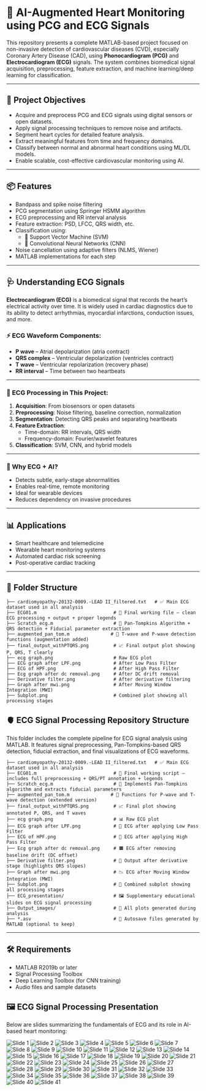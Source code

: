 # 💓 AI-Augmented Heart Monitoring using PCG and ECG Signals

This repository presents a complete MATLAB-based project focused on non-invasive detection of cardiovascular diseases (CVD), especially Coronary Artery Disease (CAD), using **Phonocardiogram (PCG)** and **Electrocardiogram (ECG)** signals. The system combines biomedical signal acquisition, preprocessing, feature extraction, and machine learning/deep learning for classification.

---

## 🧠 Project Objectives

- Acquire and preprocess PCG and ECG signals using digital sensors or open datasets.
- Apply signal processing techniques to remove noise and artifacts.
- Segment heart cycles for detailed feature analysis.
- Extract meaningful features from time and frequency domains.
- Classify between normal and abnormal heart conditions using ML/DL models.
- Enable scalable, cost-effective cardiovascular monitoring using AI.

---

## 📦 Features

- Bandpass and spike noise filtering
- PCG segmentation using Springer HSMM algorithm
- ECG preprocessing and RR interval analysis
- Feature extraction: PSD, LFCC, QRS width, etc.
- Classification using:
  - 🧮 Support Vector Machine (SVM)
  - 🤖 Convolutional Neural Networks (CNN)
- Noise cancellation using adaptive filters (NLMS, Wiener)
- MATLAB implementations for each step

---

## 🩺 Understanding ECG Signals

**Electrocardiogram (ECG)** is a biomedical signal that records the heart’s electrical activity over time. It is widely used in cardiac diagnostics due to its ability to detect arrhythmias, myocardial infarctions, conduction issues, and more.

### ⚡ ECG Waveform Components:
- **P wave** – Atrial depolarization (atria contract)
- **QRS complex** – Ventricular depolarization (ventricles contract)
- **T wave** – Ventricular repolarization (recovery phase)
- **RR interval** – Time between two heartbeats

---

### 🧪 ECG Processing in This Project:

1. **Acquisition**: From biosensors or open datasets  
2. **Preprocessing**: Noise filtering, baseline correction, normalization  
3. **Segmentation**: Detecting QRS peaks and separating heartbeats  
4. **Feature Extraction**:
   - Time-domain: RR intervals, QRS width
   - Frequency-domain: Fourier/wavelet features  
5. **Classification**: SVM, CNN, and hybrid models  

---

### 🚀 Why ECG + AI?

- Detects subtle, early-stage abnormalities
- Enables real-time, remote monitoring
- Ideal for wearable devices
- Reduces dependency on invasive procedures

---

## 📊 Applications

- Smart healthcare and telemedicine  
- Wearable heart monitoring systems  
- Automated cardiac risk screening  
- Post-operative cardiac tracking  

---

## 📁 Folder Structure

```plaintext
├── cardiomyopathy-20132-0009.-LEAD II_filtered.txt   # ✅ Main ECG dataset used in all analysis
├── ECG01.m                            # 🔹 Final working file — clean ECG processing + output + proper legends
├── Scratch_ecg.m                      # 🔸 Pan-Tompkins Algorithm + QRS detection + Fiducial parameter extraction
├── augmented_pan_tom.m               # 🔸 T-wave and P-wave detection functions (augmentation added)
├── final_output_withPTQRS.png         # 📈 Final output plot showing P, QRS, T clearly
├── ecg graph.png                      # Raw ECG plot
├── ECG graph after LPF.png            # After Low Pass Filter
├── ECG of HPF.png                     # After High Pass Filter
├── Ecg graph after dc removal.png     # After DC drift removal
├── Derivative filter.png              # After derivative filtering
├── Graph after mwi.png                # After Moving Window Integration (MWI)
├── Subplot.png                        # Combined plot showing all processing stages

```

## 🫀 ECG Signal Processing Repository Structure

This folder includes the complete pipeline for ECG signal analysis using MATLAB. It features signal preprocessing, Pan-Tompkins-based QRS detection, fiducial extraction, and final visualizations of ECG waveforms.

```plaintext
├── cardiomyopathy-20132-0009.-LEAD II_filtered.txt   # ✅ Main ECG dataset used in all analysis
├── ECG01.m                            # 🔹 Final working script — includes full preprocessing + QRS/PT annotation + legends
├── Scratch_ecg.m                      # 🔸 Implements Pan-Tompkins algorithm and extracts fiducial parameters
├── augmented_pan_tom.m               # 🔸 Functions for P-wave and T-wave detection (extended version)
├── final_output_withPTQRS.png         # 📈 Final plot showing annotated P, QRS, and T waves
├── ecg graph.png                      # 📊 Raw ECG plot
├── ECG graph after LPF.png            # 🔻 ECG after applying Low Pass Filter
├── ECG of HPF.png                     # 🔺 ECG after applying High Pass Filter
├── Ecg graph after dc removal.png     # 🟫 ECG after removing baseline drift (DC offset)
├── Derivative filter.png              # 🧮 Output after derivative stage (highlights QRS slopes)
├── Graph after mwi.png                # 📉 ECG after Moving Window Integration (MWI)
├── Subplot.png                        # 🔳 Combined subplot showing all processing stages
├── ECG_presentation/                  # 🖼️ Supplementary educational slides on ECG signal processing
├── Output_images/                     # 📁 All plots generated during analysis
├── *.asv                              # 💾 Autosave files generated by MATLAB (optional to keep)
```
---


## 🛠️ Requirements
- MATLAB R2019b or later
- Signal Processing Toolbox
- Deep Learning Toolbox (for CNN training)
- Audio files and sample datasets

## 🖼️ ECG Signal Processing Presentation

Below are slides summarizing the fundamentals of ECG and its role in AI-based heart monitoring:


![Slide 1](https://github.com/souravlouha/Cardiovascular_Data_Acquisition-Disease_Detection_using_ML/blob/main/ECG/ECG_presentation/1.jpg)
![Slide 2](https://github.com/souravlouha/Cardiovascular_Data_Acquisition-Disease_Detection_using_ML/blob/main/ECG/ECG_presentation/2.jpg) 
![Slide 3](https://github.com/souravlouha/Cardiovascular_Data_Acquisition-Disease_Detection_using_ML/blob/main/ECG/ECG_presentation/3.jpg) 
![Slide 4](https://github.com/souravlouha/Cardiovascular_Data_Acquisition-Disease_Detection_using_ML/blob/main/ECG/ECG_presentation/4.jpg)
![Slide 5](https://github.com/souravlouha/Cardiovascular_Data_Acquisition-Disease_Detection_using_ML/blob/main/ECG/ECG_presentation/5.jpg) 
![Slide 6](https://github.com/souravlouha/Cardiovascular_Data_Acquisition-Disease_Detection_using_ML/blob/main/ECG/ECG_presentation/6.jpg) 
![Slide 7](https://github.com/souravlouha/Cardiovascular_Data_Acquisition-Disease_Detection_using_ML/blob/main/ECG/ECG_presentation/7.jpg)
![Slide 8](https://github.com/souravlouha/Cardiovascular_Data_Acquisition-Disease_Detection_using_ML/blob/main/ECG/ECG_presentation/8.jpg) 
![Slide 9](https://github.com/souravlouha/Cardiovascular_Data_Acquisition-Disease_Detection_using_ML/blob/main/ECG/ECG_presentation/9.jpg) 
![Slide 10](https://github.com/souravlouha/Cardiovascular_Data_Acquisition-Disease_Detection_using_ML/blob/main/ECG/ECG_presentation/10.jpg)
![Slide 11](https://github.com/souravlouha/Cardiovascular_Data_Acquisition-Disease_Detection_using_ML/blob/main/ECG/ECG_presentation/11.jpg)
![Slide 12](https://github.com/souravlouha/Cardiovascular_Data_Acquisition-Disease_Detection_using_ML/blob/main/ECG/ECG_presentation/12.jpg) 
![Slide 13](https://github.com/souravlouha/Cardiovascular_Data_Acquisition-Disease_Detection_using_ML/blob/main/ECG/ECG_presentation/13.jpg) 
![Slide 14](https://github.com/souravlouha/Cardiovascular_Data_Acquisition-Disease_Detection_using_ML/blob/main/ECG/ECG_presentation/14.jpg)
![Slide 15](https://github.com/souravlouha/Cardiovascular_Data_Acquisition-Disease_Detection_using_ML/blob/main/ECG/ECG_presentation/15.jpg) 
![Slide 16](https://github.com/souravlouha/Cardiovascular_Data_Acquisition-Disease_Detection_using_ML/blob/main/ECG/ECG_presentation/16.jpg) 
![Slide 17](https://github.com/souravlouha/Cardiovascular_Data_Acquisition-Disease_Detection_using_ML/blob/main/ECG/ECG_presentation/17.jpg)
![Slide 18](https://github.com/souravlouha/Cardiovascular_Data_Acquisition-Disease_Detection_using_ML/blob/main/ECG/ECG_presentation/18.jpg) 
![Slide 19](https://github.com/souravlouha/Cardiovascular_Data_Acquisition-Disease_Detection_using_ML/blob/main/ECG/ECG_presentation/19.jpg) 
![Slide 20](https://github.com/souravlouha/Cardiovascular_Data_Acquisition-Disease_Detection_using_ML/blob/main/ECG/ECG_presentation/20.jpg)
![Slide 21](https://github.com/souravlouha/Cardiovascular_Data_Acquisition-Disease_Detection_using_ML/blob/main/ECG/ECG_presentation/21.jpg)
![Slide 22](https://github.com/souravlouha/Cardiovascular_Data_Acquisition-Disease_Detection_using_ML/blob/main/ECG/ECG_presentation/22.jpg) 
![Slide 23](https://github.com/souravlouha/Cardiovascular_Data_Acquisition-Disease_Detection_using_ML/blob/main/ECG/ECG_presentation/23.jpg) 
![Slide 24](https://github.com/souravlouha/Cardiovascular_Data_Acquisition-Disease_Detection_using_ML/blob/main/ECG/ECG_presentation/24.jpg)
![Slide 25](https://github.com/souravlouha/Cardiovascular_Data_Acquisition-Disease_Detection_using_ML/blob/main/ECG/ECG_presentation/25.jpg) 
![Slide 26](https://github.com/souravlouha/Cardiovascular_Data_Acquisition-Disease_Detection_using_ML/blob/main/ECG/ECG_presentation/26.jpg) 
![Slide 27](https://github.com/souravlouha/Cardiovascular_Data_Acquisition-Disease_Detection_using_ML/blob/main/ECG/ECG_presentation/27.jpg)
![Slide 28](https://github.com/souravlouha/Cardiovascular_Data_Acquisition-Disease_Detection_using_ML/blob/main/ECG/ECG_presentation/28.jpg) 
![Slide 29](https://github.com/souravlouha/Cardiovascular_Data_Acquisition-Disease_Detection_using_ML/blob/main/ECG/ECG_presentation/29.jpg) 
![Slide 30](https://github.com/souravlouha/Cardiovascular_Data_Acquisition-Disease_Detection_using_ML/blob/main/ECG/ECG_presentation/30.jpg)
![Slide 31](https://github.com/souravlouha/Cardiovascular_Data_Acquisition-Disease_Detection_using_ML/blob/main/ECG/ECG_presentation/31.jpg)
![Slide 32](https://github.com/souravlouha/Cardiovascular_Data_Acquisition-Disease_Detection_using_ML/blob/main/ECG/ECG_presentation/32.jpg)
![Slide 33](https://github.com/souravlouha/Cardiovascular_Data_Acquisition-Disease_Detection_using_ML/blob/main/ECG/ECG_presentation/33.jpg) 
![Slide 34](https://github.com/souravlouha/Cardiovascular_Data_Acquisition-Disease_Detection_using_ML/blob/main/ECG/ECG_presentation/34.jpg) 
![Slide 35](https://github.com/souravlouha/Cardiovascular_Data_Acquisition-Disease_Detection_using_ML/blob/main/ECG/ECG_presentation/35.jpg)
![Slide 36](https://github.com/souravlouha/Cardiovascular_Data_Acquisition-Disease_Detection_using_ML/blob/main/ECG/ECG_presentation/36.jpg) 
![Slide 37](https://github.com/souravlouha/Cardiovascular_Data_Acquisition-Disease_Detection_using_ML/blob/main/ECG/ECG_presentation/37.jpg) 
![Slide 38](https://github.com/souravlouha/Cardiovascular_Data_Acquisition-Disease_Detection_using_ML/blob/main/ECG/ECG_presentation/38.jpg)
![Slide 39](https://github.com/souravlouha/Cardiovascular_Data_Acquisition-Disease_Detection_using_ML/blob/main/ECG/ECG_presentation/39.jpg) 
![Slide 40](https://github.com/souravlouha/Cardiovascular_Data_Acquisition-Disease_Detection_using_ML/blob/main/ECG/ECG_presentation/40.jpg) 
![Slide 41](https://github.com/souravlouha/Cardiovascular_Data_Acquisition-Disease_Detection_using_ML/blob/main/ECG/ECG_presentation/41.jpg)

























